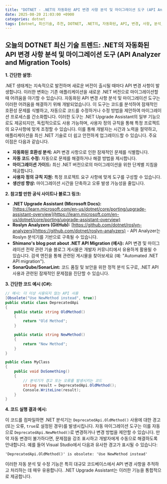 ```yaml
---
title: "DOTNET - .NET의 자동화된 API 변경 사항 분석 및 마이그레이션 도구 (API Analyzer and Migration Tools)"
date: 2025-08-20 21:03:00 +0900
categories: dotnet
tags: [dotnet, 최신기술, 추천, DOTNET, .NET의, 자동화된, API, 변경, 사항, 분석, 마이그레이션, 도구, (API, Analyzer, and, Migration, Tools)]
---
```


## 오늘의 DOTNET 최신 기술 트렌드: **.NET의 자동화된 API 변경 사항 분석 및 마이그레이션 도구 (API Analyzer and Migration Tools)**

**1. 간단한 설명:**

.NET 생태계는 지속적으로 발전하며 새로운 버전이 출시될 때마다 API 변경 사항이 발생합니다. 이러한 변화는 기존 애플리케이션을 새로운 .NET 버전으로 마이그레이션할 때 어려움을 야기할 수 있습니다. 자동화된 API 변경 사항 분석 및 마이그레이션 도구는 이러한 어려움을 해결하기 위해 개발되었습니다. 이 도구는 코드를 분석하여 잠재적인 호환성 문제를 식별하고, 자동으로 코드를 수정하거나 수정 방법을 제안하여 마이그레이션 프로세스를 간소화합니다.  이러한 도구는 .NET Upgrade Assistant의 일부 기능으로도 제공되지만, 독립적으로도 사용 가능하며, 사용자 정의 규칙을 통해 특정 프로젝트의 요구사항에 맞게 조정할 수 있습니다. 이를 통해 개발자는 시간과 노력을 절약하고, 애플리케이션을 최신 .NET 기술로 더 쉽고 안전하게 업그레이드할 수 있습니다. 주요 이점은 다음과 같습니다.

*   **자동화된 호환성 분석:** API 변경 사항으로 인한 잠재적인 문제를 식별합니다.
*   **자동 코드 수정:** 자동으로 문제를 해결하거나 해결 방법을 제시합니다.
*   **마이그레이션 가이드:** 최신 .NET 버전으로의 마이그레이션을 위한 단계별 지침을 제공합니다.
*   **사용자 정의 규칙 지원:** 특정 프로젝트 요구 사항에 맞게 도구를 구성할 수 있습니다.
*   **생산성 향상:** 마이그레이션 시간을 단축하고 오류 발생 가능성을 줄입니다.

**2. 참고할 만한 공식 사이트나 블로그 링크:**

*   **.NET Upgrade Assistant (Microsoft Docs):** [https://learn.microsoft.com/en-us/dotnet/core/porting/upgrade-assistant-overview](https://learn.microsoft.com/en-us/dotnet/core/porting/upgrade-assistant-overview)
*   **Roslyn Analyzers (GitHub):** [https://github.com/dotnet/roslyn-analyzers](https://github.com/dotnet/roslyn-analyzers) -  API Analyzer는 Roslyn 분석기를 기반으로 구축될 수 있습니다.
*   **Shimano's blog post about .NET API Migration (예시):**  API 변경 및 마이그레이션 전략 관련 기술 블로그 게시물은 개발자 커뮤니티에서 유용하게 활용될 수 있습니다. 검색 엔진을 통해 관련된 게시물을 찾아보세요 (예: "Automated .NET API migration").
*   **SonarQube/SonarLint:** 코드 품질 및 보안을 위한 정적 분석 도구로, .NET API 사용과 관련된 잠재적인 문제점을 진단할 수 있습니다.

**3. 간단한 코드 예시 (C#):**

```csharp
// 예시: 더 이상 사용되지 않는 API 사용
[Obsolete("Use NewMethod instead", true)]
public static class DeprecatedApi
{
    public static string OldMethod()
    {
        return "Old Method";
    }

    public static string NewMethod()
    {
        return "New Method";
    }
}

public class MyClass
{
    public void DoSomething()
    {
        // 분석기가 경고 또는 오류를 발생시키는 코드
        string result = DeprecatedApi.OldMethod();
        Console.WriteLine(result);
    }
}

```

**4. 코드 실행 결과 예시:**

이 코드를 컴파일하면 .NET 분석기는 `DeprecatedApi.OldMethod()` 사용에 대한 경고 (또는 오류, `true`로 설정된 경우)를 발생시킵니다. 자동 마이그레이션 도구는 이를 자동으로 `DeprecatedApi.NewMethod()`로 변경하거나 변경 방법을 제안할 수 있습니다. 만약 자동 변경이 불가하다면, 문제점을 강조 표시하고 개발자에게 수동으로 해결하도록 안내합니다.  예를 들어 Visual Studio에서 다음과 유사한 경고가 표시될 수 있습니다:

```
'DeprecatedApi.OldMethod()' is obsolete: 'Use NewMethod instead'
```

이러한 자동 분석 및 수정 기능은 특히 대규모 코드베이스에서 API 변경 사항을 추적하고 처리하는 데 매우 유용합니다. .NET Upgrade Assistant는 이러한 기능을 통합적으로 제공합니다.

